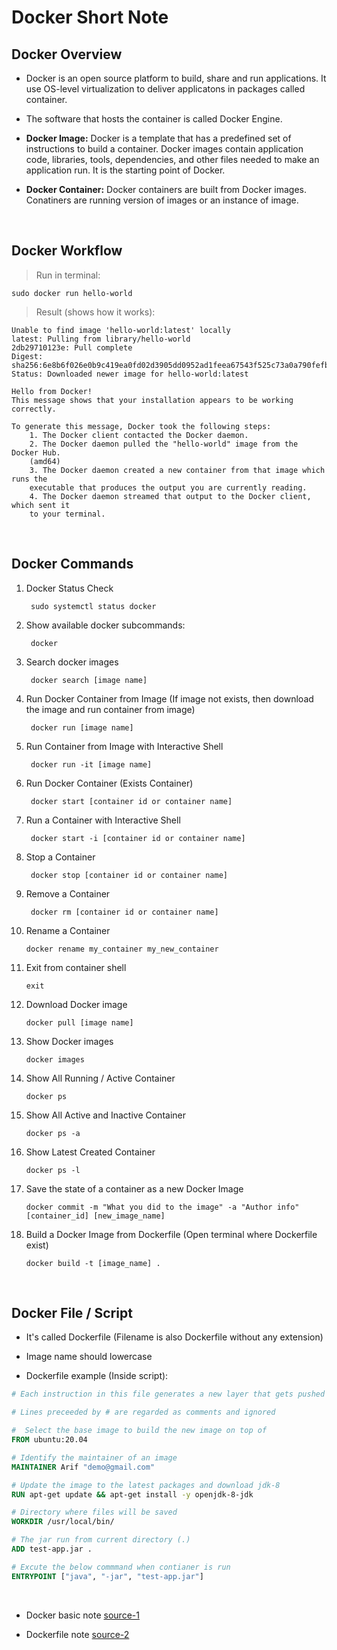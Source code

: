 # **Docker Short Note**

## Docker Overview

- Docker is an open source platform to build, share and run applications. It use OS-level virtualization to deliver applicatons in packages called container.

- The software that hosts the container is called Docker Engine.

- **Docker Image:** Docker is a template that has a predefined set of instructions to build a container. Docker images contain application code, libraries, tools, dependencies, and other files needed to make an application run. It is the starting point of Docker.

- **Docker Container:** Docker containers are built from Docker images. Conatiners are running version of images or an instance of image.

</br>

## Docker Workflow

> Run in terminal:

    sudo docker run hello-world

> Result (shows how it works):

```
Unable to find image 'hello-world:latest' locally
latest: Pulling from library/hello-world
2db29710123e: Pull complete 
Digest: sha256:6e8b6f026e0b9c419ea0fd02d3905dd0952ad1feea67543f525c73a0a790fefb
Status: Downloaded newer image for hello-world:latest

Hello from Docker!
This message shows that your installation appears to be working correctly.

To generate this message, Docker took the following steps:
	1. The Docker client contacted the Docker daemon.
	2. The Docker daemon pulled the "hello-world" image from the Docker Hub.
	(amd64)
	3. The Docker daemon created a new container from that image which runs the
	executable that produces the output you are currently reading.
	4. The Docker daemon streamed that output to the Docker client, which sent it
	to your terminal.
```

</br>

## Docker Commands

1. Docker Status Check

        sudo systemctl status docker
	
2. Show available docker subcommands:

	    docker
		
3. Search docker images

	    docker search [image name]

4. Run Docker Container from Image (If image not exists, then download the image and run container from image)

	    docker run [image name]
	
5. Run Container from Image with Interactive Shell

        docker run -it [image name]

6. Run Docker Container (Exists Container)

	    docker start [container id or container name]
	
7. Run a Container with Interactive Shell

        docker start -i [container id or container name]

8. Stop a Container

        docker stop [container id or container name]

9. Remove a Container

	    docker rm [container id or container name]
	
10. Rename a Container

	    docker rename my_container my_new_container
	
11. Exit from container shell

	    exit
	
12. Download Docker image

	    docker pull [image name]
	
13. Show Docker images

	    docker images
	
14. Show All Running / Active Container

	    docker ps
	
15. Show All Active and Inactive Container

	    docker ps -a
	
16. Show Latest Created Container

	    docker ps -l

17. Save the state of a container as a new Docker Image

	    docker commit -m "What you did to the image" -a "Author info" [container_id] [new_image_name]

18. Build a Docker Image from Dockerfile (Open terminal where Dockerfile exist)

	    docker build -t [image_name] .

</br>

## Docker File / Script

- It's called Dockerfile (Filename is also Dockerfile without any extension)

- Image name should lowercase

- Dockerfile example (Inside script):

```Dockerfile
# Each instruction in this file generates a new layer that gets pushed to your local image cache

# Lines preceeded by # are regarded as comments and ignored

#  Select the base image to build the new image on top of
FROM ubuntu:20.04

# Identify the maintainer of an image
MAINTAINER Arif "demo@gmail.com"

# Update the image to the latest packages and download jdk-8
RUN apt-get update && apt-get install -y openjdk-8-jdk

# Directory where files will be saved
WORKDIR /usr/local/bin/

# The jar run from current directory (.)
ADD test-app.jar .

# Excute the below commmand when contianer is run
ENTRYPOINT ["java", "-jar", "test-app.jar"]
```

</br>

- Docker basic note [source-1](https://www.digitalocean.com/community/tutorials/how-to-install-and-use-docker-on-ubuntu-20-04 "Digital Ocean")

- Dockerfile note [source-2](https://linuxize.com/post/how-to-build-docker-images-with-dockerfile/#:~:text=Building%20the%20Image,-The%20next%20step&text=To%20do%20so%20run%20the,build%20%2Dt%20linuxize%2Fredis%20.&text=The%20option%20%2Dt%20specifies%20the,%2Fimagename%3Atag'%20format. "Linuxize")